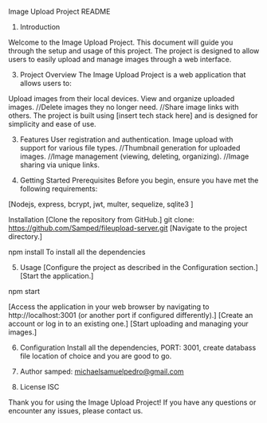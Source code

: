 Image Upload Project README

1. Introduction

Welcome to the Image Upload Project. This document will guide you through the setup and usage of this project. The project is designed to allow users to easily upload and manage images through a web interface.

3. Project Overview
The Image Upload Project is a web application that allows users to:

Upload images from their local devices.
View and organize uploaded images.
//Delete images they no longer need.
//Share image links with others.
The project is built using [insert tech stack here] and is designed for simplicity and ease of use.

3. Features
User registration and authentication.
Image upload with support for various file types.
//Thumbnail generation for uploaded images.
//Image management (viewing, deleting, organizing).
//Image sharing via unique links.

4. Getting Started
Prerequisites
Before you begin, ensure you have met the following requirements:

[Nodejs, express, bcrypt, jwt, multer, sequelize, sqlite3 ]

Installation
[Clone the repository from GitHub.]
git clone: https://github.com/Samped/fileupload-server.git
[Navigate to the project directory.]

npm install
To install all the dependencies

5. Usage
[Configure the project as described in the Configuration section.]
[Start the application.]

npm start

[Access the application in your web browser by navigating to http://localhost:3001 (or another port if configured differently).]
[Create an account or log in to an existing one.]
[Start uploading and managing your images.]

6. Configuration
Install all the dependencies, PORT: 3001, create databass file location of choice and you are good to go.

7. Author
samped: michaelsamuelpedro@gmail.com

8. License
ISC

Thank you for using the Image Upload Project! If you have any questions or encounter any issues, please contact us.


